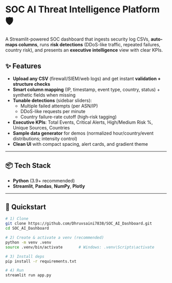 # SOC AI Threat Intelligence Platform 🛡️

A Streamlit-powered SOC dashboard that ingests security log CSVs, **auto-maps columns**, runs **risk detections** (DDoS-like traffic, repeated failures, country risk), and presents an **executive intelligence** view with clear KPIs.

## ✨ Features

- **Upload any CSV** (firewall/SIEM/web logs) and get instant **validation + structure checks**
- **Smart column mapping** (IP, timestamp, event type, country, status) + synthetic fields when missing
- **Tunable detections** (sidebar sliders):
  - Multiple failed attempts (per ASN/IP)
  - DDoS-like requests per minute
  - Country failure-rate cutoff (high-risk tagging)
- **Executive KPIs**: Total Events, Critical Alerts, High/Medium Risk %, Unique Sources, Countries
- **Sample data generator** for demos (normalized hour/country/event distributions; intensity control)
- **Clean UI** with compact spacing, alert cards, and gradient theme

---

## 📦 Tech Stack

- **Python** (3.9+ recommended)
- **Streamlit**, **Pandas**, **NumPy**, **Plotly**

---

## 🚀 Quickstart

```bash
# 1) Clone
git clone https://github.com/Dhruvsaini7838/SOC_AI_Dashboard.git
cd SOC_AI_Dashboard

# 2) Create & activate a venv (recommended)
python -m venv .venv
source .venv/bin/activate       # Windows: .venv\Scripts\activate

# 3) Install deps
pip install -r requirements.txt

# 4) Run
streamlit run app.py

